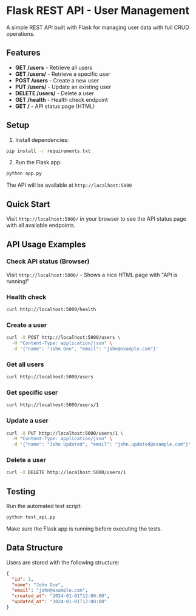 
# Flask REST API - User Management

A simple REST API built with Flask for managing user data with full CRUD operations.

## Features

- **GET /users** - Retrieve all users
- **GET /users/<id>** - Retrieve a specific user
- **POST /users** - Create a new user
- **PUT /users/<id>** - Update an existing user
- **DELETE /users/<id>** - Delete a user
- **GET /health** - Health check endpoint
- **GET /** - API status page (HTML)

## Setup

1. Install dependencies:
```bash
pip install -r requirements.txt
```

2. Run the Flask app:
```bash
python app.py
```

The API will be available at `http://localhost:5000`

## Quick Start

Visit `http://localhost:5000/` in your browser to see the API status page with all available endpoints.

## API Usage Examples

### Check API status (Browser)
Visit `http://localhost:5000/` - Shows a nice HTML page with "API is running!"

### Health check
```bash
curl http://localhost:5000/health
```

### Create a user
```bash
curl -X POST http://localhost:5000/users \
  -H "Content-Type: application/json" \
  -d '{"name": "John Doe", "email": "john@example.com"}'
```

### Get all users
```bash
curl http://localhost:5000/users
```

### Get specific user
```bash
curl http://localhost:5000/users/1
```

### Update a user
```bash
curl -X PUT http://localhost:5000/users/1 \
  -H "Content-Type: application/json" \
  -d '{"name": "John Updated", "email": "john.updated@example.com"}'
```

### Delete a user
```bash
curl -X DELETE http://localhost:5000/users/1
```

## Testing

Run the automated test script:
```bash
python test_api.py
```

Make sure the Flask app is running before executing the tests.

## Data Structure

Users are stored with the following structure:
```json
{
  "id": 1,
  "name": "John Doe",
  "email": "john@example.com",
  "created_at": "2024-01-01T12:00:00",
  "updated_at": "2024-01-01T12:00:00"
}
```


